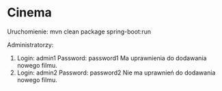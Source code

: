 # Cinema

Uruchomienie: mvn clean package spring-boot:run

Administratorzy:
  1. Login: admin1
     Password: password1
     Ma uprawnienia do dodawania nowego filmu.
  2. Login: admin2
     Password: password2
     Nie ma uprawnień do dodawania nowego filmu.
   
